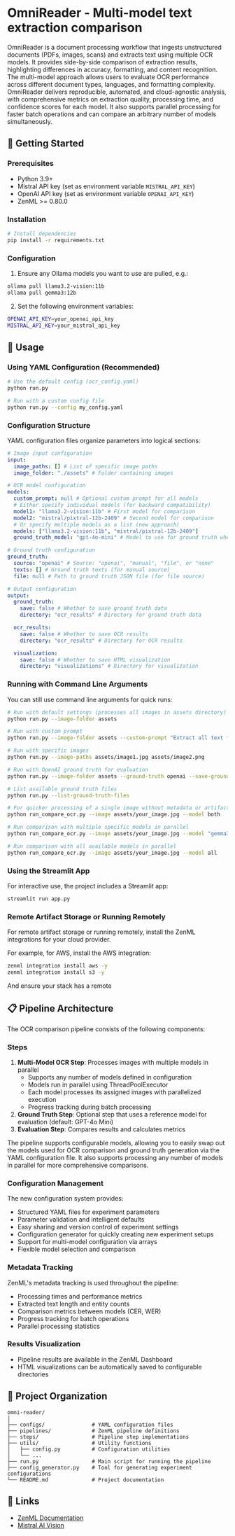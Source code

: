 # OmniReader - Multi-model text extraction comparison

OmniReader is a document processing workflow that ingests unstructured documents (PDFs, images, scans) and extracts text using multiple OCR models. It provides side-by-side comparison of extraction results, highlighting differences in accuracy, formatting, and content recognition. The multi-model approach allows users to evaluate OCR performance across different document types, languages, and formatting complexity. OmniReader delivers reproducible, automated, and cloud-agnostic analysis, with comprehensive metrics on extraction quality, processing time, and confidence scores for each model. It also supports parallel processing for faster batch operations and can compare an arbitrary number of models simultaneously.

## 🚀 Getting Started

### Prerequisites

- Python 3.9+
- Mistral API key (set as environment variable `MISTRAL_API_KEY`)
- OpenAI API key (set as environment variable `OPENAI_API_KEY`)
- ZenML >= 0.80.0

### Installation

```bash
# Install dependencies
pip install -r requirements.txt
```

### Configuration

1. Ensure any Ollama models you want to use are pulled, e.g.:

```bash
ollama pull llama3.2-vision:11b
ollama pull gemma3:12b
```

2. Set the following environment variables:

```bash
OPENAI_API_KEY=your_openai_api_key
MISTRAL_API_KEY=your_mistral_api_key
```

## 📌 Usage

### Using YAML Configuration (Recommended)

```bash
# Use the default config (ocr_config.yaml)
python run.py

# Run with a custom config file
python run.py --config my_config.yaml
```

### Configuration Structure

YAML configuration files organize parameters into logical sections:

```yaml
# Image input configuration
input:
  image_paths: [] # List of specific image paths
  image_folder: "./assets" # Folder containing images

# OCR model configuration
models:
  custom_prompt: null # Optional custom prompt for all models
  # Either specify individual models (for backward compatibility)
  model1: "llama3.2-vision:11b" # First model for comparison
  model2: "mistral/pixtral-12b-2409" # Second model for comparison
  # Or specify multiple models as a list (new approach)
  models: ["llama3.2-vision:11b", "mistral/pixtral-12b-2409"]
  ground_truth_model: "gpt-4o-mini" # Model to use for ground truth when source is "openai"

# Ground truth configuration
ground_truth:
  source: "openai" # Source: "openai", "manual", "file", or "none"
  texts: [] # Ground truth texts (for manual source)
  file: null # Path to ground truth JSON file (for file source)

# Output configuration
output:
  ground_truth:
    save: false # Whether to save ground truth data
    directory: "ocr_results" # Directory for ground truth data

  ocr_results:
    save: false # Whether to save OCR results
    directory: "ocr_results" # Directory for OCR results

  visualization:
    save: false # Whether to save HTML visualization
    directory: "visualizations" # Directory for visualization
```

### Running with Command Line Arguments

You can still use command line arguments for quick runs:

```bash
# Run with default settings (processes all images in assets directory)
python run.py --image-folder assets

# Run with custom prompt
python run.py --image-folder assets --custom-prompt "Extract all text from this image."

# Run with specific images
python run.py --image-paths assets/image1.jpg assets/image2.png

# Run with OpenAI ground truth for evaluation
python run.py --image-folder assets --ground-truth openai --save-ground-truth

# List available ground truth files
python run.py --list-ground-truth-files

# For quicker processing of a single image without metadata or artifact tracking
python run_compare_ocr.py --image assets/your_image.jpg --model both

# Run comparison with multiple specific models in parallel
python run_compare_ocr.py --image assets/your_image.jpg --model "gemma3:12b,llama3.2-vision:11b,moondream"

# Run comparison with all available models in parallel
python run_compare_ocr.py --image assets/your_image.jpg --model all
```

### Using the Streamlit App

For interactive use, the project includes a Streamlit app:

```bash
streamlit run app.py
```

### Remote Artifact Storage or Running Remotely

For remote artifact storage or running remotely, install the ZenML integrations for your cloud provider.

For example, for AWS, install the AWS integration:

```bash
zenml integration install aws -y
zenml integration install s3 -y
```

And ensure your stack has a remote

## 📋 Pipeline Architecture

The OCR comparison pipeline consists of the following components:

### Steps

1. **Multi-Model OCR Step**: Processes images with multiple models in parallel
   - Supports any number of models defined in configuration
   - Models run in parallel using ThreadPoolExecutor
   - Each model processes its assigned images with parallelized execution
   - Progress tracking during batch processing
2. **Ground Truth Step**: Optional step that uses a reference model for evaluation (default: GPT-4o Mini)
3. **Evaluation Step**: Compares results and calculates metrics

The pipeline supports configurable models, allowing you to easily swap out the models used for OCR comparison and ground truth generation via the YAML configuration file. It also supports processing any number of models in parallel for more comprehensive comparisons.

### Configuration Management

The new configuration system provides:

- Structured YAML files for experiment parameters
- Parameter validation and intelligent defaults
- Easy sharing and version control of experiment settings
- Configuration generator for quickly creating new experiment setups
- Support for multi-model configuration via arrays
- Flexible model selection and comparison

### Metadata Tracking

ZenML's metadata tracking is used throughout the pipeline:

- Processing times and performance metrics
- Extracted text length and entity counts
- Comparison metrics between models (CER, WER)
- Progress tracking for batch operations
- Parallel processing statistics

### Results Visualization

- Pipeline results are available in the ZenML Dashboard
- HTML visualizations can be automatically saved to configurable directories

## 📁 Project Organization

```
omni-reader/
│
├── configs/               # YAML configuration files
├── pipelines/             # ZenML pipeline definitions
├── steps/                 # Pipeline step implementations
├── utils/                 # Utility functions
│   ├── config.py          # Configuration utilities
│   └── ...
├── run.py                 # Main script for running the pipeline
├── config_generator.py    # Tool for generating experiment configurations
└── README.md              # Project documentation
```

## 🔗 Links

- [ZenML Documentation](https://docs.zenml.io/)
- [Mistral AI Vision](https://docs.mistral.ai/capabilities/vision/)
